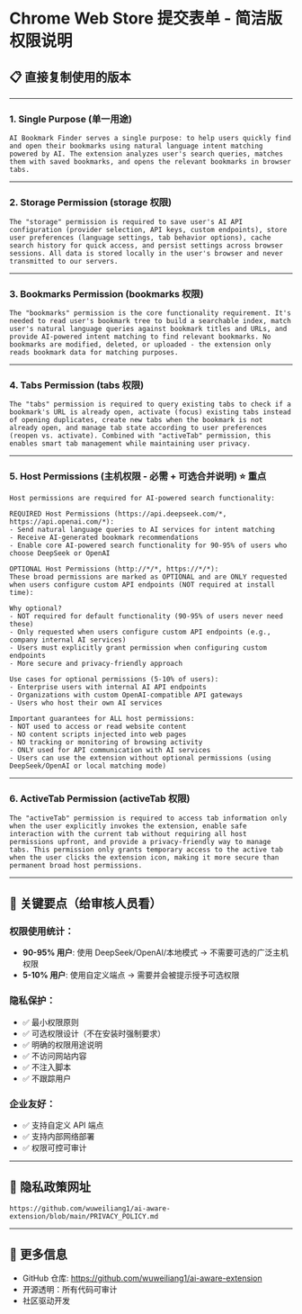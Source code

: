 # Chrome Web Store 提交表单 - 简洁版权限说明

## 📋 直接复制使用的版本

---

### 1. Single Purpose (单一用途)

```
AI Bookmark Finder serves a single purpose: to help users quickly find and open their bookmarks using natural language intent matching powered by AI. The extension analyzes user's search queries, matches them with saved bookmarks, and opens the relevant bookmarks in browser tabs.
```

---

### 2. Storage Permission (storage 权限)

```
The "storage" permission is required to save user's AI API configuration (provider selection, API keys, custom endpoints), store user preferences (language settings, tab behavior options), cache search history for quick access, and persist settings across browser sessions. All data is stored locally in the user's browser and never transmitted to our servers.
```

---

### 3. Bookmarks Permission (bookmarks 权限)

```
The "bookmarks" permission is the core functionality requirement. It's needed to read user's bookmark tree to build a searchable index, match user's natural language queries against bookmark titles and URLs, and provide AI-powered intent matching to find relevant bookmarks. No bookmarks are modified, deleted, or uploaded - the extension only reads bookmark data for matching purposes.
```

---

### 4. Tabs Permission (tabs 权限)

```
The "tabs" permission is required to query existing tabs to check if a bookmark's URL is already open, activate (focus) existing tabs instead of opening duplicates, create new tabs when the bookmark is not already open, and manage tab state according to user preferences (reopen vs. activate). Combined with "activeTab" permission, this enables smart tab management while maintaining user privacy.
```

---

### 5. Host Permissions (主机权限 - 必需 + 可选合并说明) ⭐ 重点

```
Host permissions are required for AI-powered search functionality:

REQUIRED Host Permissions (https://api.deepseek.com/*, https://api.openai.com/*):
- Send natural language queries to AI services for intent matching
- Receive AI-generated bookmark recommendations
- Enable core AI-powered search functionality for 90-95% of users who choose DeepSeek or OpenAI

OPTIONAL Host Permissions (http://*/*, https://*/*):
These broad permissions are marked as OPTIONAL and are ONLY requested when users configure custom API endpoints (NOT required at install time):

Why optional?
- NOT required for default functionality (90-95% of users never need these)
- Only requested when users configure custom API endpoints (e.g., company internal AI services)
- Users must explicitly grant permission when configuring custom endpoints
- More secure and privacy-friendly approach

Use cases for optional permissions (5-10% of users):
- Enterprise users with internal AI API endpoints
- Organizations with custom OpenAI-compatible API gateways
- Users who host their own AI services

Important guarantees for ALL host permissions:
- NOT used to access or read website content
- NO content scripts injected into web pages
- NO tracking or monitoring of browsing activity
- ONLY used for API communication with AI services
- Users can use the extension without optional permissions (using DeepSeek/OpenAI or local matching mode)
```

---

### 6. ActiveTab Permission (activeTab 权限)

```
The "activeTab" permission is required to access tab information only when the user explicitly invokes the extension, enable safe interaction with the current tab without requiring all host permissions upfront, and provide a privacy-friendly way to manage tabs. This permission only grants temporary access to the active tab when the user clicks the extension icon, making it more secure than permanent broad host permissions.
```

---

## 🎯 关键要点（给审核人员看）

### 权限使用统计：
- **90-95% 用户**: 使用 DeepSeek/OpenAI/本地模式 → 不需要可选的广泛主机权限
- **5-10% 用户**: 使用自定义端点 → 需要并会被提示授予可选权限

### 隐私保护：
- ✅ 最小权限原则
- ✅ 可选权限设计（不在安装时强制要求）
- ✅ 明确的权限用途说明
- ✅ 不访问网站内容
- ✅ 不注入脚本
- ✅ 不跟踪用户

### 企业友好：
- ✅ 支持自定义 API 端点
- ✅ 支持内部网络部署
- ✅ 权限可控可审计

---

## 📝 隐私政策网址

```
https://github.com/wuweiliang1/ai-aware-extension/blob/main/PRIVACY_POLICY.md
```

---

## 🔗 更多信息

- GitHub 仓库: https://github.com/wuweiliang1/ai-aware-extension
- 开源透明：所有代码可审计
- 社区驱动开发
